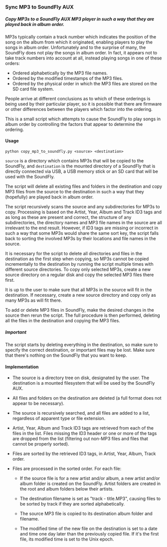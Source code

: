 ### Sync MP3 to SoundFly AUX

##### Copy MP3s to a SoundFly AUX MP3 player in such a way that they are played back in album order.

MP3s typically contain a track number which indicates the position of the song on the album from which it originated, enabling players to play the songs in album order. Unfortunately and to the surprise of many, the SoundFly does not play the songs in album order. In fact, it appears not to take track numbers into account at all, instead playing songs in one of these orders:

- Ordered alphabetically by the MP3 file names.
- Ordered by the modified timestamps of the MP3 files.
- Ordered by the physical order in which the MP3 files are stored on the SD card file system.

People arrive at different conclusions as to which of these orderings is being used by their particular player, so it is possible that there are firmware or other differences between the players which factor into the ordering.
 
This is a small script which attempts to cause the SoundFly to play songs in album order by controlling the factors that appear to determine the ordering.

#### Usage

`python copy_mp3_to_soundfly.py <source> <destination>`

`source` is a directory which contains MP3s that will be copied to the SoundFly, and `destination` is the mounted directory of a SoundFly that is directly connected via USB, a USB memory stick or an SD card that will be used with the SoundFly.    

The script will delete all existing files and folders in the destination and copy MP3 files from the source to the destination in such a way that they (hopefully) are played back in album order.

The script recursively scans the source and any subdirectories for MP3s to copy. Processing is based on the Artist, Year, Album and Track ID3 tags and as long as these are present and correct, the structure of any subdirectories, the directory names and MP3 file names in the source are all irrelevant to the end result. However, if ID3 tags are missing or incorrect in such a way that some MP3s would share the same sort key, the script falls back to sorting the involved MP3s by their locations and file names in the source.     

It is necessary for the script to delete all directories and files in the destination as the first step when copying, so MP3s cannot be copied incrementally to the destination by running the script multiple times with different source directories. To copy only selected MP3s, create a new source directory on a regular disk and copy the selected MP3 files there first.

It is up to the user to make sure that all MP3s in the source will fit in the destination. If necessary, create a new source directory and copy only as many MP3s as will fit there.

To add or delete MP3 files in SoundFly, make the desired changes in the source then rerun the script. The full procedure is then performed, deleting all the files in the destination and copying the MP3 files.

##### Important

<aside class="warning">

The script starts by deleting everything in the destination, so make sure to specify the correct destination, or important files may be lost. Make sure that there's nothing on the SoundFly that you want to keep.

</aside>    

#### Implementation

* The source is a directory tree on disk, designated by the user. The destination is a mounted filesystem that will be used by the SoundFly AUX. 

* All files and folders on the destination are deleted (a full format does not appear to be necessary).

* The source is recursively searched, and all files are added to a list, regardless of apparent type or file extension.
 
* Artist, Year, Album and Track ID3 tags are retrieved from each of the files in the list. Files missing the ID3 header or one or more of the tags are dropped from the list (filtering out non-MP3 files and files that cannot be properly sorted). 

* Files are sorted by the retrieved ID3 tags, in Artist, Year, Album, Track order. 

* Files are processed in the sorted order. For each file:

    * If the source file is for a new artist and/or album, a new artist and/or album folder is created on the SoundFly. Artist folders are created in the root and album folders below their artists.
    
    * The destination filename is set as "track - title.MP3", causing files to be sorted by track if they are sorted alphabetically.
    
    * The source MP3 file is copied to its destination album folder and filename.   
    
    * The modified time of the new file on the destination is set to a date and time one day later than the previously copied file. If it's the first file, its modified time is set to the Unix epoch.

